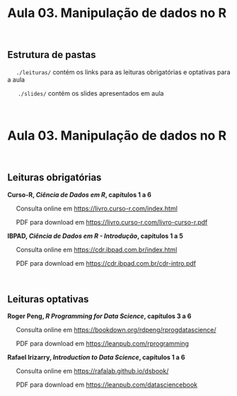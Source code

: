 
# Aula 03. Manipulação de dados no R

<br>

## Estrutura de pastas

&nbsp;&nbsp; &nbsp;  ```./leituras/``` contém os links para as leituras obrigatórias e optativas para a aula

&nbsp; &nbsp; &nbsp; ```./slides/``` contém os slides apresentados em aula

<br>


# Aula 03. Manipulação de dados no R

<br>

## Leituras obrigatórias

**Curso-R, *Ciência de Dados em R*, capítulos 1 a 6**

&nbsp;&nbsp;&nbsp;&nbsp; Consulta online em https://livro.curso-r.com/index.html

&nbsp;&nbsp;&nbsp;&nbsp; PDF para download em https://livro.curso-r.com/livro-curso-r.pdf

**IBPAD, *Ciência de Dados em R - Introdução*, capítulos 1 a 5**

&nbsp;&nbsp;&nbsp;&nbsp; Consulta online em https://cdr.ibpad.com.br/index.html

&nbsp;&nbsp;&nbsp;&nbsp; PDF para download em https://cdr.ibpad.com.br/cdr-intro.pdf

<br>

## Leituras optativas

**Roger Peng, *R Programming for Data Science*, capítulos 3 a 6**

&nbsp;&nbsp;&nbsp;&nbsp;  Consulta online em https://bookdown.org/rdpeng/rprogdatascience/

&nbsp;&nbsp;&nbsp;&nbsp; PDF para download em https://leanpub.com/rprogramming

**Rafael Irizarry, *Introduction to Data Science*, capítulos 1 a 6**

&nbsp;&nbsp;&nbsp;&nbsp;  Consulta online em https://rafalab.github.io/dsbook/

&nbsp;&nbsp;&nbsp;&nbsp; PDF para download em https://leanpub.com/datasciencebook
